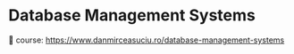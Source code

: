 # Database Management Systems

:bookmark: course: 
https://www.danmirceasuciu.ro/database-management-systems